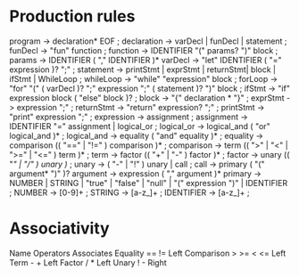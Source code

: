 # Production rules
program         -> declaration* EOF ;
declaration     -> varDecl | funDecl | statement ;
funDecl         -> "fun" function ;
function        -> IDENTIFIER "(" params? ")" block ;
params          ->  IDENTIFIER ( "," IDENTIFIER )*
varDecl         -> "let" IDENTIFIER ( "=" expression )? ";" ;
statement       -> printStmt | exprStmt | returnStmt| block | ifStmt | WhileLoop ;
whileLoop       -> "while" "expression" block ;
forLoop         -> "for" "(" ( varDecl )? ";" expression ";" ( statement )? ")" block ;
ifStmt          -> "if" expression block ( "else" block )? ;
block           -> "{" declaration * "}" ;
exprStmt        -> expression ";" ;
returnStmt      -> "return" expression? ";" ;
printStmt       -> "print" expression ";" ;
expression      -> assignment ;
assignment      -> IDENTIFIER "=" assignment | logical_or ;
logical_or      -> logical_and ( "or" logical_and )* ;
logical_and     -> equality ( "and" equality )* ;
equality        -> comparison (( "==" | "!=" ) comparison )* ;
comparison      -> term (( ">" | "<" | ">=" | "<=" ) term )* ;
term            -> factor (( "+" | "-" ) factor )* ;
factor          -> unary (( "*" | "/" ) unary )* ;
unary           -> ( "-" | "!" ) unary | call ;
call            -> primary ( "(" argument* ")" )?
argument        -> expression ( "," argument )*
primary         -> NUMBER | STRING | "true" | "false" | "null" | "(" expression ")" | IDENTIFIER ;
NUMBER          -> [0-9]+ ;
STRING          -> [a-z_]+ ;
IDENTIFIER      -> [a-z_]+ ;

# Associativity
Name	    Operators	Associates
Equality	== !=	    Left
Comparison	> >= < <=	Left
Term	    - +	        Left
Factor	    / *	        Left
Unary	    ! -	        Right
